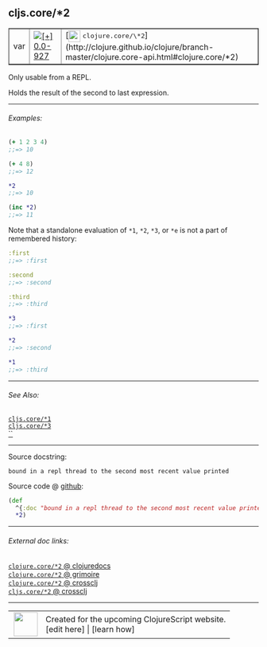 ## cljs.core/\*2



 <table border="1">
<tr>
<td>var</td>
<td><a href="https://github.com/cljsinfo/cljs-api-docs/tree/0.0-927"><img valign="middle" alt="[+] 0.0-927" title="Added in 0.0-927" src="https://img.shields.io/badge/+-0.0--927-lightgrey.svg"></a> </td>
<td>
[<img height="24px" valign="middle" src="http://i.imgur.com/1GjPKvB.png"> <samp>clojure.core/\*2</samp>](http://clojure.github.io/clojure/branch-master/clojure.core-api.html#clojure.core/*2)
</td>
</tr>
</table>



Only usable from a REPL.

Holds the result of the second to last expression.



---

###### Examples:

```clj
(+ 1 2 3 4)
;;=> 10

(+ 4 8)
;;=> 12

*2
;;=> 10

(inc *2)
;;=> 11
```

Note that a standalone evaluation of `*1`, `*2`, `*3`, or `*e` is not a part of
remembered history:

```clj
:first
;;=> :first

:second
;;=> :second

:third
;;=> :third

*3
;;=> :first

*2
;;=> :second

*1
;;=> :third
```



---

###### See Also:

[`cljs.core/*1`](../cljs.core/STAR1.md)<br>
[`cljs.core/*3`](../cljs.core/STAR3.md)<br>
[``](../cljs.core/STARe.md)<br>

---


Source docstring:

```
bound in a repl thread to the second most recent value printed
```


Source code @ [github](https://github.com/clojure/clojurescript/blob/r2356/src/cljs/cljs/core.cljs#L61-L63):

```clj
(def
  ^{:doc "bound in a repl thread to the second most recent value printed"}
  *2)
```

<!--
Repo - tag - source tree - lines:

 <pre>
clojurescript @ r2356
└── src
    └── cljs
        └── cljs
            └── <ins>[core.cljs:61-63](https://github.com/clojure/clojurescript/blob/r2356/src/cljs/cljs/core.cljs#L61-L63)</ins>
</pre>

-->

---



###### External doc links:

[`clojure.core/*2` @ clojuredocs](http://clojuredocs.org/clojure.core/*2)<br>
[`clojure.core/*2` @ grimoire](http://conj.io/store/v1/org.clojure/clojure/1.7.0-beta3/clj/clojure.core/*2/)<br>
[`clojure.core/*2` @ crossclj](http://crossclj.info/fun/clojure.core/*2.html)<br>
[`cljs.core/*2` @ crossclj](http://crossclj.info/fun/cljs.core.cljs/*2.html)<br>

---

 <table>
<tr><td>
<img valign="middle" align="right" width="48px" src="http://i.imgur.com/Hi20huC.png">
</td><td>
Created for the upcoming ClojureScript website.<br>
[edit here] | [learn how]
</td></tr></table>

[edit here]:https://github.com/cljsinfo/cljs-api-docs/blob/master/cljsdoc/cljs.core/STAR2.cljsdoc
[learn how]:https://github.com/cljsinfo/cljs-api-docs/wiki/cljsdoc-files

<!--

This information was too distracting to show to readers, but I'll leave it
commented here since it is helpful to:

- pretty-print the data used to generate this document
- and show how to retrieve that data



The API data for this symbol:

```clj
{:description "Only usable from a REPL.\n\nHolds the result of the second to last expression.",
 :ns "cljs.core",
 :name "*2",
 :history [["+" "0.0-927"]],
 :type "var",
 :related ["cljs.core/*1" "cljs.core/*3" "cljs.core/*e"],
 :full-name-encode "cljs.core/STAR2",
 :source {:code "(def\n  ^{:doc \"bound in a repl thread to the second most recent value printed\"}\n  *2)",
          :title "Source code",
          :repo "clojurescript",
          :tag "r2356",
          :filename "src/cljs/cljs/core.cljs",
          :lines [61 63]},
 :examples [{:id "208d41",
             :content "```clj\n(+ 1 2 3 4)\n;;=> 10\n\n(+ 4 8)\n;;=> 12\n\n*2\n;;=> 10\n\n(inc *2)\n;;=> 11\n```\n\nNote that a standalone evaluation of `*1`, `*2`, `*3`, or `*e` is not a part of\nremembered history:\n\n```clj\n:first\n;;=> :first\n\n:second\n;;=> :second\n\n:third\n;;=> :third\n\n*3\n;;=> :first\n\n*2\n;;=> :second\n\n*1\n;;=> :third\n```"}],
 :full-name "cljs.core/*2",
 :clj-symbol "clojure.core/*2",
 :docstring "bound in a repl thread to the second most recent value printed"}

```

Retrieve the API data for this symbol:

```clj
;; from Clojure REPL
(require '[clojure.edn :as edn])
(-> (slurp "https://raw.githubusercontent.com/cljsinfo/cljs-api-docs/catalog/cljs-api.edn")
    (edn/read-string)
    (get-in [:symbols "cljs.core/*2"]))
```

-->

